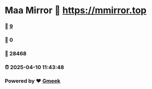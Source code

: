 # Maa Mirror :link: https://mmirror.top 
### :page_facing_up: [9](https://mmirror.top/tag.html) 
### :speech_balloon: 0 
### :hibiscus: 28468 
### :alarm_clock: 2025-04-10 11:43:48 
### Powered by :heart: [Gmeek](https://github.com/Meekdai/Gmeek)
